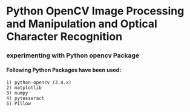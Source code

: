 # Python OpenCV Image Processing and Manipulation and Optical Character Recognition 

### experimenting with Python opencv Package

#### Following Python Packages have been used:

    1) python-opencv (3.4.x)
    2) matplotlib
    3) numpy
    4) pytesseract
    5) Pillow
 
